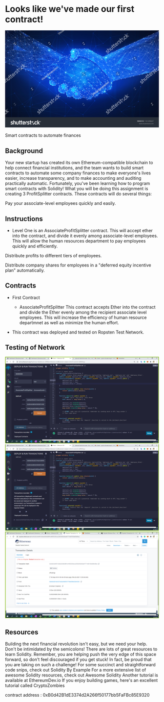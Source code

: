 # Looks like we've made our first contract!
![Looks like we've made our first contract!](stockphoto.png)


Smart contracts to automate finances

## Background
Your new startup has created its own Ethereum-compatible blockchain to help connect financial institutions, and the team wants to build smart contracts to automate some company finances to make everyone's lives easier, increase transparency, and to make accounting and auditing practically automatic.
Fortunately, you've been learning how to program smart contracts with Solidity! What you will be doing this assignment is creating 3 ProfitSplitter contracts. These contracts will do several things:


Pay your associate-level employees quickly and easily.


## Instructions
- Level One is an AssociateProfitSplitter contract. This will accept ether into the contract, and divide it evenly among associate-level employees. This will allow the human resources department to pay employees quickly and efficiently.

Distribute profits to different tiers of employees.


Distribute company shares for employees in a "deferred equity incentive plan" automatically.

## Contracts
- First Contract
  - AssociateProfitSplitter This contract accepts Ether into the contract and divide the Ether evenly among the recipient associate level employees. This will increase the efficiency of human resource departmnet as well as minimize the human effort.

- This contract was deployed and tested on Ropsten Test Network.

## Testing of Network
![associate profit splitter](Screenshot-1.png)
![associate profit splitter](Screenshot-2.png)
![associate profit splitter](Screenshot-3.png)

## Resources
Building the next financial revolution isn't easy, but we need your help. Don't be intimidated by the semicolons!
There are lots of great resources to learn Solidity. Remember, you are helping push the very edge of this space forward,
so don't feel discouraged if you get stuck! In fact, be proud that you are taking on such a challenge!
For some succinct and straightforward code snips, check out Solidity By Example
For a more extensive list of awesome Solidity resources, check out Awesome Solidity
Another tutorial is available at EthereumDev.io
If you enjoy building games, here's an excellent tutorial called CryptoZombies

contract address : 0xB0d42B1dE3374d2A266f50177bb5FaFBc85E9320
